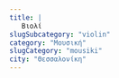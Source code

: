 ```yaml
---
title: |
   Βιολί
slugSubcategory: "violin"
category: "Μουσική"
slugCategory: "mousiki"
city: "Θεσσαλονίκη"
---
```


